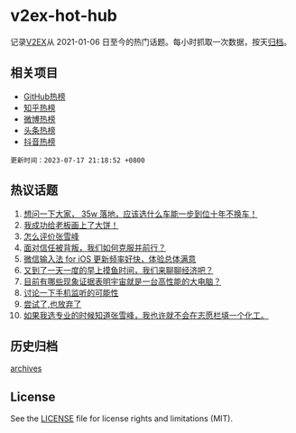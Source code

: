 # v2ex-hot-hub

 记录[V2EX](https://www.v2ex.com/)从 2021-01-06 日至今的热门话题。每小时抓取一次数据，按天[归档](archives)。
 
 ## 相关项目

- [GitHub热榜](https://github.com/lonnyzhang423/github-hot-hub)
- [知乎热榜](https://github.com/lonnyzhang423/zhihu-hot-hub)
- [微博热榜](https://github.com/lonnyzhang423/weibo-hot-hub)
- [头条热榜](https://github.com/lonnyzhang423/toutiao-hot-hub)
- [抖音热榜](https://github.com/lonnyzhang423/douyin-hot-hub)


 `更新时间：2023-07-17 21:18:52 +0800`

## 热议话题

1. [想问一下大家， 35w 落地，应该选什么车能一步到位十年不换车！](https://www.v2ex.com/t/957255)
1. [我成功给老板画上了大饼！](https://www.v2ex.com/t/957317)
1. [怎么评价张雪峰](https://www.v2ex.com/t/957216)
1. [面对信任被背叛，我们如何克服并前行？](https://www.v2ex.com/t/957237)
1. [微信输入法 for iOS 更新频率好快，体验总体满意](https://www.v2ex.com/t/957253)
1. [又到了一天一度的早上摸鱼时间，我们来聊聊经济吧？](https://www.v2ex.com/t/957245)
1. [目前有哪些现象证据表明宇宙就是一台高性能的大电脑？](https://www.v2ex.com/t/957241)
1. [讨论一下手机监听的可能性](https://www.v2ex.com/t/957316)
1. [尝试了,也放弃了](https://www.v2ex.com/t/957251)
1. [如果我选专业的时候知道张雪峰，我也许就不会在志愿栏填一个化工。](https://www.v2ex.com/t/957346)

## 历史归档

[archives](archives)

## License

See the [LICENSE](LICENSE) file for license rights and limitations (MIT).
